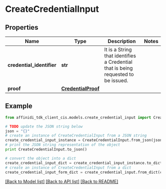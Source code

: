 # CreateCredentialInput

## Properties

| Name                      | Type                                      | Description                                                                       | Notes |
| ------------------------- | ----------------------------------------- | --------------------------------------------------------------------------------- | ----- |
| **credential_identifier** | **str**                                   | It is a String that identifies a Credential that is being requested to be issued. |
| **proof**                 | [**CredentialProof**](CredentialProof.md) |                                                                                   |

## Example

```python
from affinidi_tdk_client_cis.models.create_credential_input import CreateCredentialInput

# TODO update the JSON string below
json = "{}"
# create an instance of CreateCredentialInput from a JSON string
create_credential_input_instance = CreateCredentialInput.from_json(json)
# print the JSON string representation of the object
print CreateCredentialInput.to_json()

# convert the object into a dict
create_credential_input_dict = create_credential_input_instance.to_dict()
# create an instance of CreateCredentialInput from a dict
create_credential_input_form_dict = create_credential_input.from_dict(create_credential_input_dict)
```

[[Back to Model list]](../README.md#documentation-for-models) [[Back to API list]](../README.md#documentation-for-api-endpoints) [[Back to README]](../README.md)
